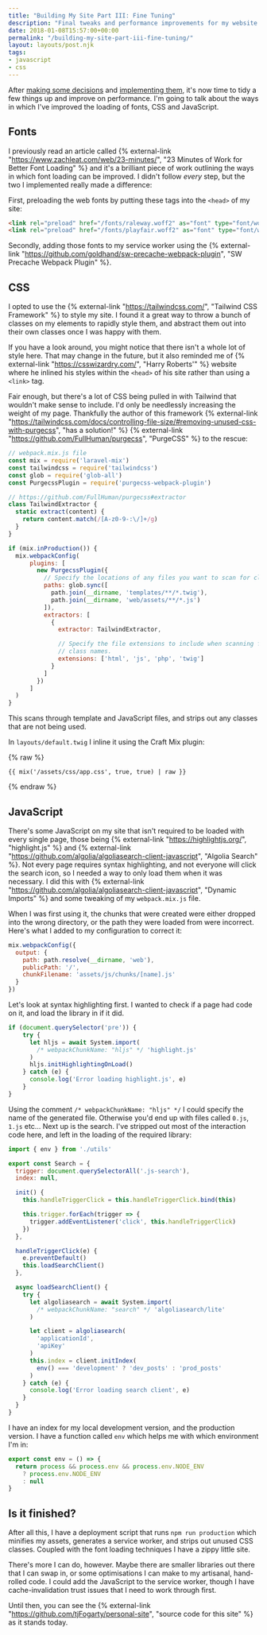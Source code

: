 ```yaml
---
title: "Building My Site Part III: Fine Tuning"
description: "Final tweaks and performance improvements for my website."
date: 2018-01-08T15:57:00+00:00
permalink: "/building-my-site-part-iii-fine-tuning/"
layout: layouts/post.njk
tags:
- javascript
- css
---
```


After [making some decisions](/building-my-site-part-i-decisions/) and [implementing them](/building-my-site-part-ii-setup), it's now time to tidy a few things up and improve on performance. I'm going to talk about the ways in which I've improved the loading of fonts, CSS and JavaScript.

## Fonts

I previously read an article called {% external-link "https://www.zachleat.com/web/23-minutes/", "23 Minutes of Work for Better Font Loading" %} and it's a brilliant piece of work outlining the ways in which font loading can be improved. I didn't follow <em>every</em> step, but the two I implemented really made a difference:

First, preloading the web fonts by putting these tags into the `<head>` of my site:

``` html
<link rel="preload" href="/fonts/raleway.woff2" as="font" type="font/woff2" crossorigin>
<link rel="preload" href="/fonts/playfair.woff2" as="font" type="font/woff2" crossorigin>
```

Secondly, adding those fonts to my service worker using the {% external-link "https://github.com/goldhand/sw-precache-webpack-plugin", "SW Precache Webpack Plugin" %}.

## CSS

I opted to use the {% external-link "https://tailwindcss.com/", "Tailwind CSS Framework" %} to style my site. I found it a great way to throw a bunch of classes on my elements to rapidly style them, and abstract them out into their own classes once I was happy with them.

If you have a look around, you might notice that there isn't a whole lot of style here. That may change in the future, but it also reminded me of {% external-link "https://csswizardry.com/", "Harry Roberts'" %} website where he inlined his styles within the `<head>` of his site rather than using a `<link>` tag.

Fair enough, but there's a lot of CSS being pulled in with Tailwind that wouldn't make sense to include. I'd only be needlessly increasing the weight of my page. Thankfully the author of this framework {% external-link "https://tailwindcss.com/docs/controlling-file-size/#removing-unused-css-with-purgecss", "has a solution!" %} {% external-link "https://github.com/FullHuman/purgecss", "PurgeCSS" %} to the rescue:

``` js
// webpack.mix.js file
const mix = require('laravel-mix')
const tailwindcss = require('tailwindcss')
const glob = require('glob-all')
const PurgecssPlugin = require('purgecss-webpack-plugin')

// https://github.com/FullHuman/purgecss#extractor
class TailwindExtractor {
  static extract(content) {
    return content.match(/[A-z0-9-:\/]+/g)
  }
}

if (mix.inProduction()) {
  mix.webpackConfig(
      plugins: [
        new PurgecssPlugin({
          // Specify the locations of any files you want to scan for class names.
          paths: glob.sync([
            path.join(__dirname, 'templates/**/*.twig'),
            path.join(__dirname, 'web/assets/**/*.js')
          ]),
          extractors: [
            {
              extractor: TailwindExtractor,

              // Specify the file extensions to include when scanning for
              // class names.
              extensions: ['html', 'js', 'php', 'twig']
            }
          ]
        })
      ]
  )
}
```

This scans through template and JavaScript files, and strips out any classes that are not being used.

In `layouts/default.twig` I inline it using the Craft Mix plugin:

{% raw %}
``` twig
{{ mix('/assets/css/app.css', true, true) | raw }}
```
{% endraw %}

## JavaScript

There's some JavaScript on my site that isn't required to be loaded with every single page, those being {% external-link "https://highlightjs.org/", "highlight.js" %} and {% external-link "https://github.com/algolia/algoliasearch-client-javascript", "Algolia Search" %}. Not every page requires syntax highlighting, and not everyone will click the search icon, so I needed a way to only load them when it was necessary. I did this with {% external-link "https://github.com/algolia/algoliasearch-client-javascript", "Dynamic Imports" %} and some tweaking of my `webpack.mix.js` file.

When I was first using it, the chunks that were created were either dropped into the wrong directory, or the path they were loaded from were incorrect. Here's what I added to my configuration to correct it:

``` js
mix.webpackConfig({
  output: {
    path: path.resolve(__dirname, 'web'),
    publicPath: '/',
    chunkFilename: 'assets/js/chunks/[name].js'
  }
})
```

Let's look at syntax highlighting first. I wanted to check if a page had code on it, and load the library in if it did.

``` js
if (document.querySelector('pre')) {
    try {
      let hljs = await System.import(
        /* webpackChunkName: "hljs" */ 'highlight.js'
      )
      hljs.initHighlightingOnLoad()
    } catch (e) {
      console.log('Error loading highlight.js', e)
    }
}
```

Using the comment `/* webpackChunkName: "hljs" */` I could specify the name of the generated file. Otherwise you'd end up with files called `0.js`, `1.js` etc&#8230;
Next up is the search. I've stripped out most of the interaction code here, and left in the loading of the required library:

``` js
import { env } from './utils'

export const Search = {
  trigger: document.querySelectorAll('.js-search'),
  index: null,

  init() {
    this.handleTriggerClick = this.handleTriggerClick.bind(this)

    this.trigger.forEach(trigger => {
      trigger.addEventListener('click', this.handleTriggerClick)
    })
  },

  handleTriggerClick(e) {
    e.preventDefault()
    this.loadSearchClient()
  },

  async loadSearchClient() {
    try {
      let algoliasearch = await System.import(
        /* webpackChunkName: "search" */ 'algoliasearch/lite'
      )

      let client = algoliasearch(
        'applicationId',
        'apiKey'
      )
      this.index = client.initIndex(
        env() === 'development' ? 'dev_posts' : 'prod_posts'
      )
    } catch (e) {
      console.log('Error loading search client', e)
    }
  }
}
```

I have an index for my local development version, and the production version. I have a function called `env` which helps me with which environment I'm in:

``` js
export const env = () => {
  return process && process.env && process.env.NODE_ENV
    ? process.env.NODE_ENV
    : null
}
```

## Is it finished?

After all this, I have a deployment script that runs `npm run production` which minifies my assets, generates a service worker, and strips out unused CSS classes. Coupled with the font loading techniques I have a zippy little site.

There's more I can do, however. Maybe there are smaller libraries out there that I can swap in, or some optimisations I can make to my artisanal, hand-rolled code. I could add the JavaScript to the service worker, though I have cache-invalidation trust issues that I need to work through first.

Until then, you can see the {% external-link "https://github.com/tjFogarty/personal-site", "source code for this site" %} as it stands today.
